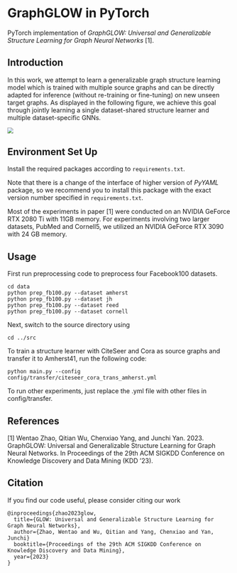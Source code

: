 # GraphGLOW in PyTorch

PyTorch implementation of *GraphGLOW: Universal and Generalizable Structure Learning for Graph Neural Networks* [1].

## Introduction

In this work, we attempt to learn a generalizable graph structure learning model which is trained with multiple source graphs and can be directly adapted for inference (without re-training or fine-tuning) on new unseen target graphs. As displayed in the following figure, we achieve this goal through jointly learning a single dataset-shared structure learner and multiple dataset-specific GNNs.

<img src="/Users/zhaowentao/university/实验室/2021_summer/中稿/2023kdd open source/GraphGLOW_open_source/data flow.jpg" style="zoom:80%;" />

## Environment Set Up
Install the required packages according to ```requirements.txt```.

Note that there is a change of the interface of higher version of *PyYAML* package, so we recommend you to install this package with the exact version number specified in ```requirements.txt```.

Most of the experiments in paper [1] were conducted on an NVIDIA GeForce RTX 2080 Ti with 11GB memory. For experiments involving two larger datasets, PubMed and Cornell5, we utilized an NVIDIA GeForce RTX 3090 with 24 GB memory.

## Usage
First run preprocessing code to preprocess four Facebook100 datasets.
```
cd data
python prep_fb100.py --dataset amherst
python prep_fb100.py --dataset jh
python prep_fb100.py --dataset reed
python prep_fb100.py --dataset cornell
```
Next, switch to the source directory using
```
cd ../src
```

To train a structure learner with CiteSeer and Cora as source graphs and transfer it to Amherst41, run the following code:
```
python main.py --config config/transfer/citeseer_cora_trans_amherst.yml 
```

To run other experiments, just replace the .yml file with other files in config/transfer.

## References
[1] Wentao Zhao, Qitian Wu, Chenxiao Yang, and Junchi Yan. 2023. GraphGLOW: Universal and Generalizable Structure Learning for Graph Neural Networks. In Proceedings of the 29th ACM SIGKDD Conference on Knowledge Discovery and Data Mining (KDD ’23).

## Citation
If you find our code useful, please consider citing our work
```
@inproceedings{zhao2023glow,
  title={GLOW: Universal and Generalizable Structure Learning for Graph Neural Networks},
  author={Zhao, Wentao and Wu, Qitian and Yang, Chenxiao and Yan, Junchi}
  booktitle={Proceedings of the 29th ACM SIGKDD Conference on Knowledge Discovery and Data Mining},
  year={2023}
}
```